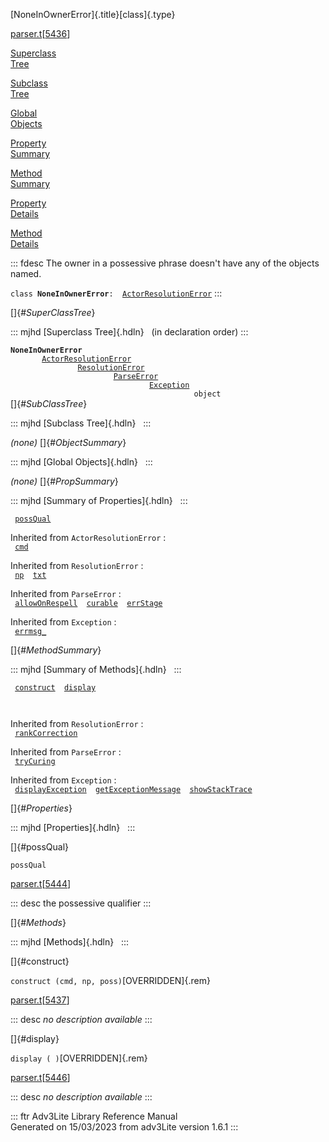 [NoneInOwnerError]{.title}[class]{.type}

[parser.t](../file/parser.t.html)\[[5436](../source/parser.t.html#5436)\]

[Superclass\
Tree](#_SuperClassTree_)

[Subclass\
Tree](#_SubClassTree_)

[Global\
Objects](#_ObjectSummary_)

[Property\
Summary](#_PropSummary_)

[Method\
Summary](#_MethodSummary_)

[Property\
Details](#_Properties_)

[Method\
Details](#_Methods_)

::: fdesc
The owner in a possessive phrase doesn\'t have any of the objects named.

`class `**`NoneInOwnerError`**` :   `[`ActorResolutionError`](../object/ActorResolutionError.html)
:::

[]{#_SuperClassTree_}

::: mjhd
[Superclass Tree]{.hdln}   (in declaration order)
:::

**`NoneInOwnerError`**\
`         `[`ActorResolutionError`](../object/ActorResolutionError.html)\
`                 `[`ResolutionError`](../object/ResolutionError.html)\
`                         `[`ParseError`](../object/ParseError.html)\
`                                 `[`Exception`](../object/Exception.html)\
`                                         object`\
[]{#_SubClassTree_}

::: mjhd
[Subclass Tree]{.hdln}  
:::

*(none)* []{#_ObjectSummary_}

::: mjhd
[Global Objects]{.hdln}  
:::

*(none)* []{#_PropSummary_}

::: mjhd
[Summary of Properties]{.hdln}  
:::

` `[`possQual`](#possQual)`  `

Inherited from `ActorResolutionError` :\
` `[`cmd`](../object/ActorResolutionError.html#cmd)`  `

Inherited from `ResolutionError` :\
` `[`np`](../object/ResolutionError.html#np)`  `[`txt`](../object/ResolutionError.html#txt)`  `

Inherited from `ParseError` :\
` `[`allowOnRespell`](../object/ParseError.html#allowOnRespell)`  `[`curable`](../object/ParseError.html#curable)`  `[`errStage`](../object/ParseError.html#errStage)`  `

Inherited from `Exception` :\
` `[`errmsg_`](../object/Exception.html#errmsg_)`  `

[]{#_MethodSummary_}

::: mjhd
[Summary of Methods]{.hdln}  
:::

` `[`construct`](#construct)`  `[`display`](#display)`  `

` `

Inherited from `ResolutionError` :\
` `[`rankCorrection`](../object/ResolutionError.html#rankCorrection)`  `

Inherited from `ParseError` :\
` `[`tryCuring`](../object/ParseError.html#tryCuring)`  `

Inherited from `Exception` :\
` `[`displayException`](../object/Exception.html#displayException)`  `[`getExceptionMessage`](../object/Exception.html#getExceptionMessage)`  `[`showStackTrace`](../object/Exception.html#showStackTrace)`  `

[]{#_Properties_}

::: mjhd
[Properties]{.hdln}  
:::

[]{#possQual}

`possQual`

[parser.t](../file/parser.t.html)\[[5444](../source/parser.t.html#5444)\]

::: desc
the possessive qualifier
:::

[]{#_Methods_}

::: mjhd
[Methods]{.hdln}  
:::

[]{#construct}

`construct (cmd, np, poss)`[OVERRIDDEN]{.rem}

[parser.t](../file/parser.t.html)\[[5437](../source/parser.t.html#5437)\]

::: desc
*no description available*
:::

[]{#display}

`display ( )`[OVERRIDDEN]{.rem}

[parser.t](../file/parser.t.html)\[[5446](../source/parser.t.html#5446)\]

::: desc
*no description available*
:::

::: ftr
Adv3Lite Library Reference Manual\
Generated on 15/03/2023 from adv3Lite version 1.6.1
:::

